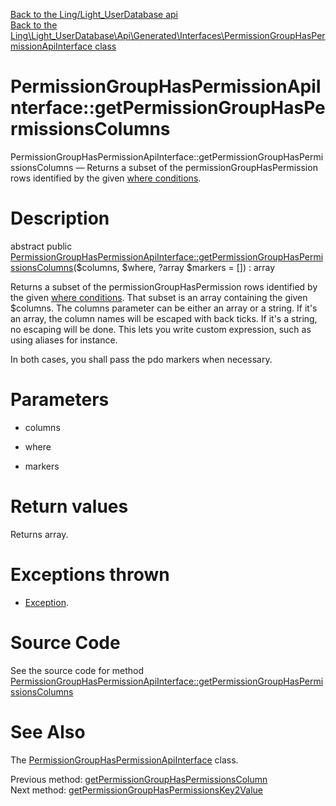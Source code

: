 [Back to the Ling/Light_UserDatabase api](https://github.com/lingtalfi/Light_UserDatabase/blob/master/doc/api/Ling/Light_UserDatabase.md)<br>
[Back to the Ling\Light_UserDatabase\Api\Generated\Interfaces\PermissionGroupHasPermissionApiInterface class](https://github.com/lingtalfi/Light_UserDatabase/blob/master/doc/api/Ling/Light_UserDatabase/Api/Generated/Interfaces/PermissionGroupHasPermissionApiInterface.md)


PermissionGroupHasPermissionApiInterface::getPermissionGroupHasPermissionsColumns
================



PermissionGroupHasPermissionApiInterface::getPermissionGroupHasPermissionsColumns — Returns a subset of the permissionGroupHasPermission rows identified by the given [where conditions](https://github.com/lingtalfi/SimplePdoWrapper#the-where-conditions).




Description
================


abstract public [PermissionGroupHasPermissionApiInterface::getPermissionGroupHasPermissionsColumns](https://github.com/lingtalfi/Light_UserDatabase/blob/master/doc/api/Ling/Light_UserDatabase/Api/Generated/Interfaces/PermissionGroupHasPermissionApiInterface/getPermissionGroupHasPermissionsColumns.md)($columns, $where, ?array $markers = []) : array




Returns a subset of the permissionGroupHasPermission rows identified by the given [where conditions](https://github.com/lingtalfi/SimplePdoWrapper#the-where-conditions).
That subset is an array containing the given $columns.
The columns parameter can be either an array or a string.
If it's an array, the column names will be escaped with back ticks.
If it's a string, no escaping will be done. This lets you write custom expression, such as using aliases for instance.

In both cases, you shall pass the pdo markers when necessary.




Parameters
================


- columns

    

- where

    

- markers

    


Return values
================

Returns array.


Exceptions thrown
================

- [Exception](http://php.net/manual/en/class.exception.php).&nbsp;







Source Code
===========
See the source code for method [PermissionGroupHasPermissionApiInterface::getPermissionGroupHasPermissionsColumns](https://github.com/lingtalfi/Light_UserDatabase/blob/master/Api/Generated/Interfaces/PermissionGroupHasPermissionApiInterface.php#L115-L115)


See Also
================

The [PermissionGroupHasPermissionApiInterface](https://github.com/lingtalfi/Light_UserDatabase/blob/master/doc/api/Ling/Light_UserDatabase/Api/Generated/Interfaces/PermissionGroupHasPermissionApiInterface.md) class.

Previous method: [getPermissionGroupHasPermissionsColumn](https://github.com/lingtalfi/Light_UserDatabase/blob/master/doc/api/Ling/Light_UserDatabase/Api/Generated/Interfaces/PermissionGroupHasPermissionApiInterface/getPermissionGroupHasPermissionsColumn.md)<br>Next method: [getPermissionGroupHasPermissionsKey2Value](https://github.com/lingtalfi/Light_UserDatabase/blob/master/doc/api/Ling/Light_UserDatabase/Api/Generated/Interfaces/PermissionGroupHasPermissionApiInterface/getPermissionGroupHasPermissionsKey2Value.md)<br>

